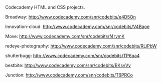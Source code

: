 Codecademy HTML and CSS projects.

Broadway:
http://www.codecademy.com/snr/codebits/e4D5On

Innovation-cloud:
http://www.codecademy.com/snr/codebits/V4Bqoe

Move:
http://www.codecademy.com/snr/codebits/f4rvmK

redeye-photography:
http://www.codecademy.com/snr/codebits/RLiPbW

shutterbugg:
http://www.codecademy.com/snr/codebits/TP6qa4

bestbite:
http://www.codecademy.com/snr/codebits/BKsvVv

Junction:
http://www.codecademy.com/snr/codebits/T6PRCo

